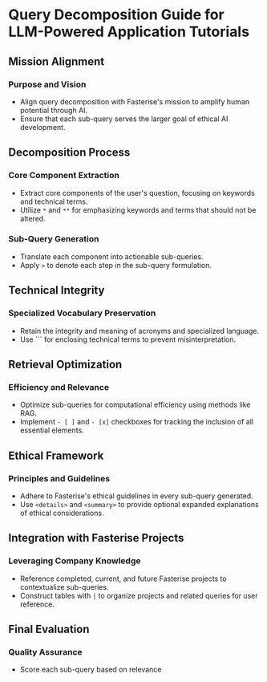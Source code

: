 # Query Decomposition Guide for LLM-Powered Application Tutorials

## Mission Alignment
### Purpose and Vision
- Align query decomposition with Fasterise's mission to amplify human potential through AI.
- Ensure that each sub-query serves the larger goal of ethical AI development.

## Decomposition Process
### Core Component Extraction
- Extract core components of the user's question, focusing on keywords and technical terms.
- Utilize `*` and `**` for emphasizing keywords and terms that should not be altered.

### Sub-Query Generation
- Translate each component into actionable sub-queries.
- Apply `>` to denote each step in the sub-query formulation.

## Technical Integrity
### Specialized Vocabulary Preservation
- Retain the integrity and meaning of acronyms and specialized language.
- Use ``` for enclosing technical terms to prevent misinterpretation.

## Retrieval Optimization
### Efficiency and Relevance
- Optimize sub-queries for computational efficiency using methods like RAG.
- Implement `- [ ]` and `- [x]` checkboxes for tracking the inclusion of all essential elements.

## Ethical Framework
### Principles and Guidelines
- Adhere to Fasterise's ethical guidelines in every sub-query generated.
- Use `<details>` and `<summary>` to provide optional expanded explanations of ethical considerations.

## Integration with Fasterise Projects
### Leveraging Company Knowledge
- Reference completed, current, and future Fasterise projects to contextualize sub-queries.
- Construct tables with `|` to organize projects and related queries for user reference.

## Final Evaluation
### Quality Assurance
- Score each sub-query based on relevance


